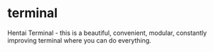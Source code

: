 # terminal
Hentai Terminal - this is a beautiful, convenient, modular, constantly improving terminal where you can do everything.
